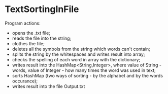 # TextSortingInFile

Program actions:<br>
* opens the .txt file;
* reads the file into the string;
* clothes the file;
* deletes all the symbols from the string which words can't contain;
* splits the string by the whitespaces and writes result into array;
* checks the spelling of each word in array with the dictionary;
* writes result into the HashMap<String,Integer>, where value of String - words, value of Integer - how many times the word was used in text;
* sorts HashMap (two ways of sorting - by the alphabet and by the words occurance);
* writes result into the file Output.txt


